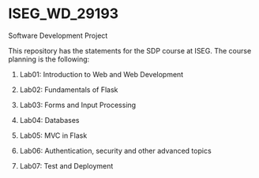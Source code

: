 # ISEG_WD_29193
Software Development Project

This repository has the statements for the SDP course at ISEG. The course planning is the following:

1. Lab01: Introduction to Web and Web Development

2. Lab02: Fundamentals of Flask

3. Lab03: Forms and Input Processing

4. Lab04: Databases

5. Lab05: MVC in Flask

6. Lab06: Authentication, security and other advanced topics

7. Lab07: Test and Deployment
